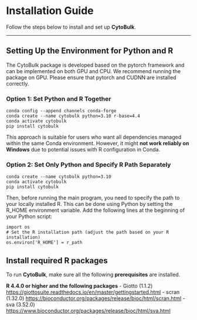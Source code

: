 # Installation Guide

Follow the steps below to install and set up **CytoBulk**.

---

## Setting Up the Environment for Python and R
The CytoBulk package is developed based on the pytorch framework and can be implemented on both GPU and CPU. We recommend running the package on GPU. Please ensure that pytorch and CUDNN are installed correctly.
### Option 1: Set Python and R Together
```
conda config --append channels conda-forge
conda create --name cytobulk python=3.10 r-base=4.4
conda activate cytobulk
pip install cytobulk
```
This approach is suitable for users who want all dependencies managed within the same Conda environment. However, it might **not work reliably on Windows** due to potential issues with R configuration in Conda.
### Option 2: Set Only Python and Specify R Path Separately

```
conda create --name cytobulk python=3.10
conda activate cytobulk
pip install cytobulk

```
Then, before running the main program, you need to specify the path to your locally installed R. This can be done using Python by setting the R_HOME environment variable. Add the following lines at the beginning of your Python script:
```
import os
# Set the R installation path (adjust the path based on your R installation)
os.environ['R_HOME'] = r_path
```
## Install required R packages

 To run **CytoBulk**, make sure all the following **prerequisites** are installed.


**R 4.4.0 or higher and the following packages**
     - Giotto (1.1.2) <https://giottosuite.readthedocs.io/en/master/gettingstarted.html>
     - scran (1.32.0) <https://bioconductor.org/packages/release/bioc/html/scran.html>
     - sva (3.52.0) <https://www.bioconductor.org/packages/release/bioc/html/sva.html>



